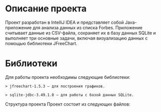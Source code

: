 
# Описание проекта

Проект разработан в IntelliJ IDEA и представляет собой Java-приложение для анализа данных из списка Forbes. Приложение считывает данные из CSV-файла, сохраняет их в базу данных SQLite и выполняет три основные задачи, включая визуализацию данных с помощью библиотеки JFreeChart.

# Библиотеки

Для работы проекта необходимы следующие библиотеки:
```
> jfreechart-1.5.3 — для построения графиков.

> sqlite-jdbc-3.49.1.0 — для работы с базой данных SQLite.
```
Структура проекта
Проект состоит из следующих файлов:
